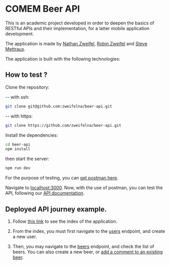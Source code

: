 # COMEM Beer API

This is an academic project developed in order to deepen the basics of RESTful APIs and their implementation, for a latter mobile application development.

The application is made by [Nathan Zweifel](https://github.com/zweifelna), [Robin Zweifel](https://github.com/zweiro) and [Steve Mettraux](https://github.com/Smettraux).

The application is built with the following technologies:

## How to test ?

Clone the repository:

 -- with ssh:
```bash
git clone git@github.com:zweifelna/beer-api.git
```

  -- with https:
```bash
git clone https://github.com/zweifelna/beer-api.git
```

Install the dependencies:
```bash
cd beer-api
npm install
```

then start the server:
```bash
npm run dev
```

For the purpose of testing, you can [get postman here](https://www.getpostman.com/).

Navigate to [localhost:3000](http://localhost:3000/api/v1).
Now, with the use of postman, you can test the API, following our [API documentation](ADD_DOCUMENTATION_URL_HERE).


## Deployed API journey example.

1. Follow [this link](https://comem-beer-api.herokuapp.com/api/v1/) to see the index of the application.

2. From the index, you must first navigate to the [users](https://comem-beer-api.herokuapp.com/api/v1/user/) endpoint, and create a new user.

3. Then, you may navigate to the [beers](https://comem-beer-api.herokuapp.com/api/v1/beer/) endpoint, and check the list of beers. You can also create a new beer, or [add a comment to an existing beer](https://comem-beer-api.herokuapp.com/api/v1/beer/6192d43002b8b72c117c41a8/comment).